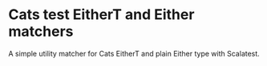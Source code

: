 # Cats test EitherT and Either matchers

A simple utility matcher for Cats EitherT and plain Either type with Scalatest.


